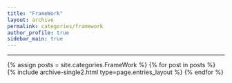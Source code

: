 ```yaml
---
title: "FrameWork"
layout: archive
permalink: categories/framework
author_profile: true
sidebar_main: true
---
```


<!-- 공백이 포함되어 있는 카테고리 이름의 경우 site.categories['a b c'] 이런식으로! -->

---

{% assign posts = site.categories.FrameWork %}
{% for post in posts %} {% include archive-single2.html type=page.entries_layout %} {% endfor %}
